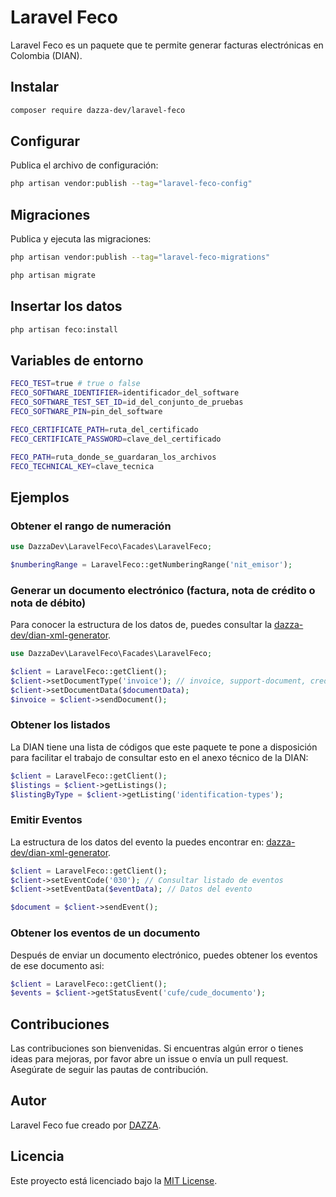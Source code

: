 # Laravel Feco

Laravel Feco es un paquete que te permite generar facturas electrónicas en Colombia (DIAN).

## Instalar

```bash
composer require dazza-dev/laravel-feco
```

## Configurar

Publica el archivo de configuración:

```bash
php artisan vendor:publish --tag="laravel-feco-config"
```

## Migraciones

Publica y ejecuta las migraciones:

```bash
php artisan vendor:publish --tag="laravel-feco-migrations"
```

```bash
php artisan migrate
```

## Insertar los datos

```bash
php artisan feco:install
```

## Variables de entorno

```bash
FECO_TEST=true # true o false
FECO_SOFTWARE_IDENTIFIER=identificador_del_software
FECO_SOFTWARE_TEST_SET_ID=id_del_conjunto_de_pruebas
FECO_SOFTWARE_PIN=pin_del_software

FECO_CERTIFICATE_PATH=ruta_del_certificado
FECO_CERTIFICATE_PASSWORD=clave_del_certificado

FECO_PATH=ruta_donde_se_guardaran_los_archivos
FECO_TECHNICAL_KEY=clave_tecnica
```

## Ejemplos

### Obtener el rango de numeración

```php
use DazzaDev\LaravelFeco\Facades\LaravelFeco;

$numberingRange = LaravelFeco::getNumberingRange('nit_emisor');
```

### Generar un documento electrónico (factura, nota de crédito o nota de débito)

Para conocer la estructura de los datos de, puedes consultar la [dazza-dev/dian-xml-generator](https://www.github.com/dazza-dev/dian-xml-generator).

```php
use DazzaDev\LaravelFeco\Facades\LaravelFeco;

$client = LaravelFeco::getClient();
$client->setDocumentType('invoice'); // invoice, support-document, credit-note o debit-note
$client->setDocumentData($documentData);
$invoice = $client->sendDocument();
```

### Obtener los listados

La DIAN tiene una lista de códigos que este paquete te pone a disposición para facilitar el trabajo de consultar esto en el anexo técnico de la DIAN:

```php
$client = LaravelFeco::getClient();
$listings = $client->getListings();
$listingByType = $client->getListing('identification-types');
```

### Emitir Eventos

La estructura de los datos del evento la puedes encontrar en: [dazza-dev/dian-xml-generator](https://github.com/dazza-dev/dian-xml-generator).

```php
$client = LaravelFeco::getClient();
$client->setEventCode('030'); // Consultar listado de eventos
$client->setEventData($eventData); // Datos del evento

$document = $client->sendEvent();
```

### Obtener los eventos de un documento

Después de enviar un documento electrónico, puedes obtener los eventos de ese documento asi:

```php
$client = LaravelFeco::getClient();
$events = $client->getStatusEvent('cufe/cude_documento');
```

## Contribuciones

Las contribuciones son bienvenidas. Si encuentras algún error o tienes ideas para mejoras, por favor abre un issue o envía un pull request. Asegúrate de seguir las pautas de contribución.

## Autor

Laravel Feco fue creado por [DAZZA](https://github.com/dazza-dev).

## Licencia

Este proyecto está licenciado bajo la [MIT License](https://opensource.org/licenses/MIT).
